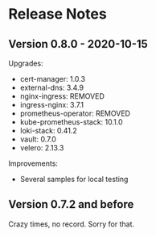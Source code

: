 # Release Notes

## Version 0.8.0 - 2020-10-15

Upgrades:

- cert-manager: 1.0.3
- external-dns: 3.4.9
- nginx-ingress: REMOVED
- ingress-nginx: 3.7.1
- prometheus-operator: REMOVED
- kube-prometheus-stack: 10.1.0
- loki-stack: 0.41.2
- vault: 0.7.0
- velero: 2.13.3

Improvements:

- Several samples for local testing

## Version 0.7.2 and before

Crazy times, no record. Sorry for that.
